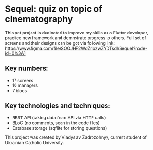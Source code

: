 # Sequel: quiz on topic of cinematography

This pet project is dedicated to improve my skills as a Flutter developer, 
practice new framework and demnstrate progress to others. Full set of 
screens and their designs can be got via following link:
https://www.figma.com/file/SOQJHF2WdZriozwZYDTsdl/Sequel?node-id=0%3A1

## Key numbers:
- 17 screens
- 10 managers
- 7 blocs

## Key technologies and techniques:
- REST API (taking data from API via HTTP calls)
- BLoC (no comments, seen in the code files)
- Database storage (sqflite for storing questions)

This project was created by Vladyslav Zadrozohnyy,
current student of Ukrainian Catholic University.
